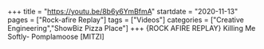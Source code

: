 +++
title = "https://youtu.be/8b6y6YmBfmA"
startdate = "2020-11-13"
pages = ["Rock-afire Replay"]
tags = ["Videos"]
categories = ["Creative Engineering","ShowBiz Pizza Place"]
+++
{ROCK AFIRE REPLAY} Killing Me Softly- Pomplamoose [MITZI]
